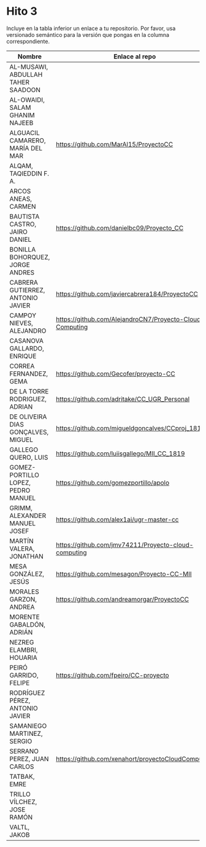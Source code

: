 # Hito 3

Incluye en la tabla inferior un enlace a tu repositorio. Por favor,
usa versionado semántico para la versión que pongas en la columna
correspondiente.

| Nombre   | Enlace al repo | Versión |
|----------|--------------- |---------|
| AL-MUSAWI,  ABDULLAH TAHER SAADOON | | |
| AL-OWAIDI,  SALAM GHANIM NAJEEB | | |
| ALGUACIL CAMARERO,  MARÍA DEL MAR | https://github.com/MarAl15/ProyectoCC | 3.0.0 |
| ALQAM,  TAQIEDDIN F. A. | | |
| ARCOS ANEAS, CARMEN | | |
| BAUTISTA CASTRO,  JAIRO DANIEL |https://github.com/danielbc09/Proyecto_CC | 3.0.0 |
| BONILLA BOHORQUEZ,  JORGE ANDRES | | |
| CABRERA GUTIERREZ,  ANTONIO JAVIER | https://github.com/javiercabrera184/ProyectoCC | 3.1 |
| CAMPOY NIEVES, ALEJANDRO | https://github.com/AlejandroCN7/Proyecto-Cloud-Computing | 3.2 |
| CASANOVA GALLARDO, ENRIQUE | | |
| CORREA FERNANDEZ,  GEMA | https://github.com/Gecofer/proyecto-CC | 3.1 |
| DE LA TORRE RODRIGUEZ,  ADRIAN | https://github.com/adritake/CC_UGR_Personal | 3.2 |
| DE OLIVEIRA DIAS GONÇALVES, MIGUEL | https://github.com/migueldgoncalves/CCproj_1819 | 3.0.2 |
| GALLEGO QUERO,  LUIS | https://github.com/luiisgallego/MII_CC_1819 | 3.0 |
| GOMEZ-PORTILLO LOPEZ,  PEDRO MANUEL | https://github.com/gomezportillo/apolo | 3.3.3 |
| GRIMM,  ALEXANDER MANUEL JOSEF | https://github.com/alex1ai/ugr-master-cc | 3.1 **Reentregada** |
| MARTÍN VALERA, JONATHAN | https://github.com/jmv74211/Proyecto-cloud-computing | 3.0.3 |
| MESA GONZÁLEZ, JESÚS | https://github.com/mesagon/Proyecto-CC-MII | 3.0.2 |
| MORALES GARZON,  ANDREA | https://github.com/andreamorgar/ProyectoCC | 3.0 |
| MORENTE GABALDÓN, ADRIÁN | | |
| NEZREG ELAMBRI,   HOUARIA | | |
| PEIRÓ GARRIDO,  FELIPE | https://github.com/fpeiro/CC-proyecto | 3 |
| RODRÍGUEZ PÉREZ, ANTONIO JAVIER | | |
| SAMANIEGO MARTINEZ,  SERGIO | | |
| SERRANO PEREZ,  JUAN CARLOS | https://github.com/xenahort/proyectoCloudComputing | 2 |
| TATBAK,  EMRE | | |
| TRILLO VÍLCHEZ,  JOSE RAMÓN | | |
| VALTL,  JAKOB | | |
